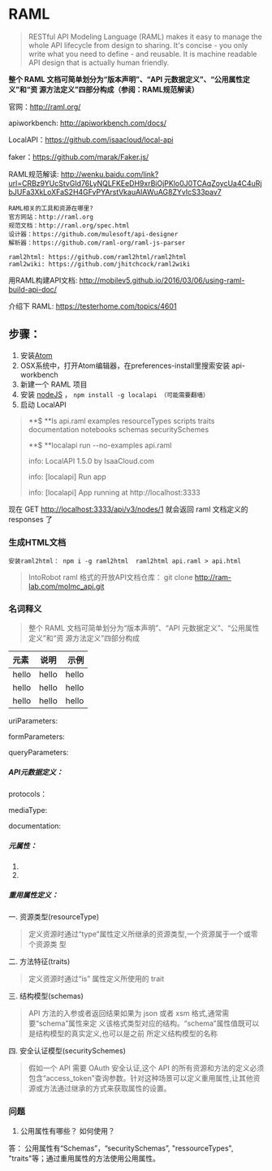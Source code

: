 # RAML

> RESTful API Modeling Language \(RAML\) makes it easy to manage the whole API lifecycle from design to sharing. It's concise - you only write what you need to define - and reusable. It is machine readable API design that is actually human friendly.

**整个 RAML 文档可简单划分为“版本声明”、“API 元数据定义”、“公用属性定义”和“资 源方法定义”四部分构成（参阅：**RAML规范解读**）**

官网：[http:\/\/raml.org\/](http://raml.org/)

apiworkbench: [http:\/\/apiworkbench.com\/docs\/](http://apiworkbench.com/docs/)

LocalAPI：[https:\/\/github.com\/isaacloud\/local-api](https://github.com/isaacloud/local-api)

faker：[https:\/\/github.com\/marak\/Faker.js\/](https://github.com/marak/Faker.js/)

RAML规范解读: [http:\/\/wenku.baidu.com\/link?url=CRBz9YUcStvGId76LyNQLFKEeDH9xrBiOjPKlo0J0TCAqZoycUa4C4uRjbJUFa3XkLoXFaS2H4GFvPYArstVkauAIAWuAG8ZYvIcS33pav7](http://wenku.baidu.com/link?url=CRBz9YUcStvGId76LyNQLFKEeDH9xrBiOjPKlo0J0TCAqZoycUa4C4uRjbJUFa3XkLoXFaS2H4GFvPYArstVkauAIAWuAG8ZYvIcS33pav7)

```
RAML相关的工具和资源在哪里?
官方网站：http://raml.org 
规范文档：http://raml.org/spec.html
设计器：https://github.com/mulesoft/api-designer
解析器：https://github.com/raml-org/raml-js-parser 

raml2html: https://github.com/raml2html/raml2html
raml2wiki: https://github.com/jhitchcock/raml2wiki
```

用RAML构建API文档: [http:\/\/mobilev5.github.io\/2016\/03\/06\/using-raml-build-api-doc\/](http://mobilev5.github.io/2016/03/06/using-raml-build-api-doc/)

介绍下 RAML: [https:\/\/testerhome.com\/topics\/4601](https://testerhome.com/topics/4601)

## 步骤：

1. 安装[Atom](https://atom.io/)
2. OSX系统中，打开Atom编辑器，在preferences-install里搜索安装 api-workbench
3. 新建一个 RAML 项目
4. 安装 [nodeJS](https://nodejs.org/) ， `npm install -g localapi （可能需要翻墙）`
5. 启动 LocalAPI

> **$ **ls api.raml examples resourceTypes scripts traits documentation notebooks schemas securitySchemes
> 
> **$ **localapi run --no-examples api.raml
> 
> info: LocalAPI 1.5.0 by IsaaCloud.com
> 
> info: \[localapi\] Run app
> 
> info: \[localapi\] App running at http:\/\/localhost:3333

现在 GET [http:\/\/localhost:3333\/api\/v3\/nodes\/1](http://localhost:3333/api/v3/nodes/1) 就会返回 raml 文档定义的 responses 了

### 生成HTML文档

`安装raml2html： npm i -g raml2html 
 raml2html api.raml > api.html`

> IntoRobot raml 格式的开放API文档仓库： git clone [http:\/\/ram-lab.com\/molmc\_api.git](http://ram-lab.com/molmc_api.git)

### 名词释义

> 整个 RAML 文档可简单划分为“版本声明”、“API 元数据定义”、“公用属性定义”和“资 源方法定义”四部分构成

| 元素 | 说明 | 示例 |
|:---|:---:| ---:|
| hello | hello  | hello  |
| hello | hello | hello |
| hello | hello | hello |

uriParameters:

formParameters:

queryParameters:

##### API元数据定义：

protocols：

mediaType:

documentation:

##### 元属性：

1. 
2. 

##### 重用属性定义：

一. 资源类型\(resourceType\)

> 定义资源时通过“type”属性定义所继承的资源类型,一个资源属于一个或零个资源类 型

二. 方法特征\(traits\)

> 定义资源时通过“is” 属性定义所使用的 trait

三. 结构模型\(schemas\)

> API 方法的入参或者返回结果如果为 json 或者 xsm 格式,通常需要“schema”属性来定 义该格式类型对应的结构。“schema”属性值既可以是结构模型的真实定义,也可以是之前 所定义结构模型的名称

四. 安全认证模型\(securitySchemes\)

> 假如一个 API 需要 OAuth 安全认证,这个 API 的所有资源和方法的定义必须包含“access\_token”查询参数。针对这种场景可以定义重用属性,让其他资源或方法通过继承的方式来获取属性的设置。

### 问题

1. 公用属性有哪些？ 如何使用？

  答： 公用属性有“Schemas”，“securitySchemas”, "ressourceTypes", "traits"等；通过重用属性的方法使用公用属性。


